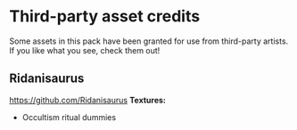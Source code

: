 # Third-party asset credits
Some assets in this pack have been granted for use from third-party artists. If you like what you see, check them out!

## Ridanisaurus
https://github.com/Ridanisaurus
**Textures:**
- Occultism ritual dummies